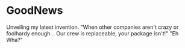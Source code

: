 # GoodNews
Unveiling my latest invention.
"When other companies aren't crazy or foolhardy enough…  Our crew is replaceable, your package isn't!"
"Eh Wha?"
